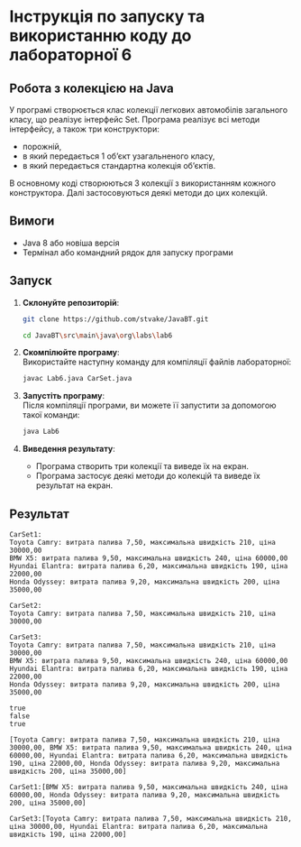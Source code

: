 # Інструкція по запуску та використанню коду до лабораторної 6

## Робота з колекцією на Java

У програмі створюється клас колекції легкових автомобілів загального класу, що реалізує інтерфейс Set.
Програма реалізує всі методи інтерфейсу, а також три конструктори:
- порожній,
- в який передається 1 об’єкт узагальненого класу,
- в який передається стандартна колекція об’єктів.

В основному коді створюються 3 колекції з використанням кожного конструктора. Далі застосовуються 
деякі методи до цих колекцій.

## Вимоги

- Java 8 або новіша версія
- Термінал або командний рядок для запуску програми

## Запуск

1. **Склонуйте репозиторій**:
   ```bash
   git clone https://github.com/stvake/JavaBT.git
   ```
   ```bash
   cd JavaBT\src\main\java\org\labs\lab6
   ```

2. **Скомпілюйте програму**:  
   Використайте наступну команду для компіляції файлів лабораторної:
   ```bash
   javac Lab6.java CarSet.java
   ```

3. **Запустіть програму**:  
   Після компіляції програми, ви можете її запустити за допомогою такої команди:
   ```bash
   java Lab6
   ```

4. **Виведення результату**:
    - Програма створить три колекції та виведе їх на екран.
    - Програма застосує деякі методи до колекцій та виведе їх результат на екран.

## Результат

```
CarSet1:
Toyota Camry: витрата палива 7,50, максимальна швидкість 210, ціна 30000,00
BMW X5: витрата палива 9,50, максимальна швидкість 240, ціна 60000,00
Hyundai Elantra: витрата палива 6,20, максимальна швидкість 190, ціна 22000,00
Honda Odyssey: витрата палива 9,20, максимальна швидкість 200, ціна 35000,00

CarSet2:
Toyota Camry: витрата палива 7,50, максимальна швидкість 210, ціна 30000,00

CarSet3:
Toyota Camry: витрата палива 7,50, максимальна швидкість 210, ціна 30000,00
BMW X5: витрата палива 9,50, максимальна швидкість 240, ціна 60000,00
Hyundai Elantra: витрата палива 6,20, максимальна швидкість 190, ціна 22000,00
Honda Odyssey: витрата палива 9,20, максимальна швидкість 200, ціна 35000,00

true
false
true

[Toyota Camry: витрата палива 7,50, максимальна швидкість 210, ціна 30000,00, BMW X5: витрата палива 9,50, максимальна швидкість 240, ціна 60000,00, Hyundai Elantra: витрата палива 6,20, максимальна швидкість 190, ціна 22000,00, Honda Odyssey: витрата палива 9,20, максимальна швидкість 200, ціна 35000,00]

CarSet1:[BMW X5: витрата палива 9,50, максимальна швидкість 240, ціна 60000,00, Honda Odyssey: витрата палива 9,20, максимальна швидкість 200, ціна 35000,00]

CarSet3:[Toyota Camry: витрата палива 7,50, максимальна швидкість 210, ціна 30000,00, Hyundai Elantra: витрата палива 6,20, максимальна швидкість 190, ціна 22000,00]
```